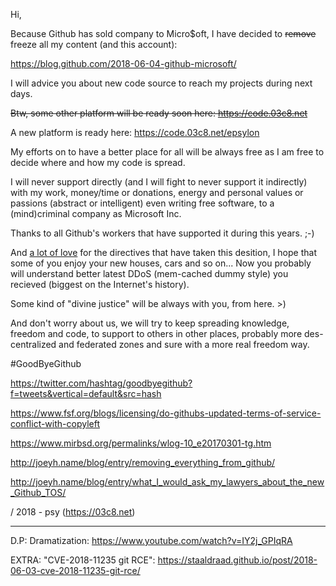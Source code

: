Hi,

Because Github has sold company to Micro$oft, I have decided to <s>remove</s> freeze all my content (and this account):

https://blog.github.com/2018-06-04-github-microsoft/  

I will advice you about new code source to reach my projects during next days.

<s>Btw, some other platform will be ready soon here: https://code.03c8.net</s>

A new platform is ready here: https://code.03c8.net/epsylon

My efforts on to have a better place for all will be always free as I am free to decide where and how my code is spread. 

I will never support directly (and I will fight to never support it indirectly) with my work, money/time or donations, energy and personal values or passions (abstract or intelligent) even writing free software, to a (mind)criminal company as Microsoft Inc.

Thanks to all Github's workers that have supported it during this years. ;-)

And <u>a lot of love</u> for the directives that have taken this desition, I hope that some of you enjoy your new houses, cars and so on... Now you probably will understand better latest DDoS (mem-cached dummy style) you recieved (biggest on the Internet's history).

Some kind of "divine justice" will be always with you, from here. >)

And don't worry about us, we will try to keep spreading knowledge, freedom and code, to support to others in other places, probably more des-centralized and federated zones and sure with a more real freedom way.

#GoodByeGithub 

https://twitter.com/hashtag/goodbyegithub?f=tweets&vertical=default&src=hash

https://www.fsf.org/blogs/licensing/do-githubs-updated-terms-of-service-conflict-with-copyleft

https://www.mirbsd.org/permalinks/wlog-10_e20170301-tg.htm

http://joeyh.name/blog/entry/removing_everything_from_github/

http://joeyh.name/blog/entry/what_I_would_ask_my_lawyers_about_the_new_Github_TOS/

/ 2018 - psy (https://03c8.net)

------------------------------

D.P: Dramatization: https://www.youtube.com/watch?v=IY2j_GPIqRA

EXTRA: "CVE-2018-11235 git RCE": https://staaldraad.github.io/post/2018-06-03-cve-2018-11235-git-rce/
